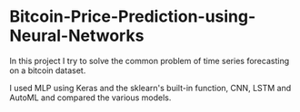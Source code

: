 # Bitcoin-Price-Prediction-using-Neural-Networks


In this project I try to solve the common problem of time series forecasting on a bitcoin dataset.

I used MLP using Keras and the sklearn's built-in function, CNN, LSTM and AutoML and compared the various models.
